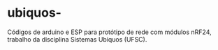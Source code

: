 # ubiquos-

Códigos de arduino e ESP para protótipo de rede com módulos nRF24, trabalho da disciplina Sistemas Ubiquos (UFSC).
